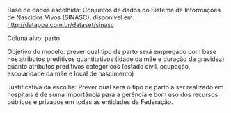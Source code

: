 Base de dados escolhida: Conjuntos de dados do Sistema de Informações de Nascidos Vivos (SINASC), disponível em: http://datapoa.com.br/dataset/sinasc


Coluna alvo: parto


Objetivo do modelo: prever qual tipo de parto será empregado com base nos atributos preditivos quantitativos (idade da mãe e duração da gravidez) quanto atributos preditivos categóricos (estado civil, ocupação, escolaridade da mãe e local de nascimento)


Justificativa da escolha: Prever qual será o tipo de parto a ser realizado em hospitais é de suma importância para a gerência e bom uso dos recursos públicos e privados em todas as entidades da Federação.

